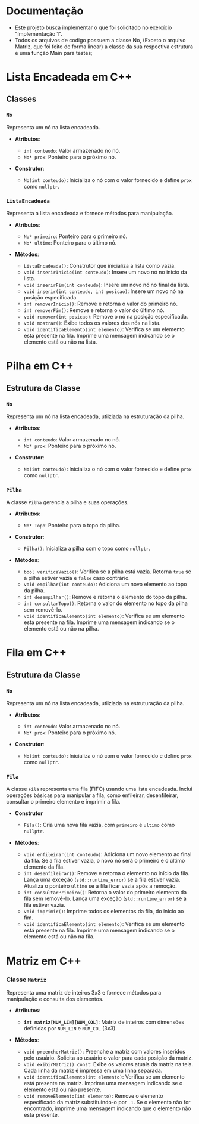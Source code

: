 # Documentação

- Este projeto busca implementar o que foi solicitado no exercício "Implementação 1".
- Todos os arquivos de codigo possuem a classe No, (Exceto o arquivo Matriz, que foi feito de forma linear) a classe da sua respectiva estrutura e uma função Main para testes;

# Lista Encadeada em C++
## Classes

### `No`

Representa um nó na lista encadeada.

- **Atributos**:
  - `int conteudo`: Valor armazenado no nó.
  - `No* prox`: Ponteiro para o próximo nó.

- **Construtor**:
  - `No(int conteudo)`: Inicializa o nó com o valor fornecido e define `prox` como `nullptr`.

### `ListaEncadeada`

Representa a lista encadeada e fornece métodos para manipulação.

- **Atributos**:
  - `No* primeiro`: Ponteiro para o primeiro nó.
  - `No* ultimo`: Ponteiro para o último nó.

- **Métodos**:
  - `ListaEncadeada()`: Construtor que inicializa a lista como vazia.
  - `void inserirInicio(int conteudo)`: Insere um novo nó no início da lista.
  - `void inserirFim(int conteudo)`: Insere um novo nó no final da lista.
  - `void inserir(int conteudo, int posicao)`: Insere um novo nó na posição especificada.
  - `int removerInicio()`: Remove e retorna o valor do primeiro nó.
  - `int removerFim()`: Remove e retorna o valor do último nó.
  - `void remover(int posicao)`: Remove o nó na posição especificada.
  - `void mostrar()`: Exibe todos os valores dos nós na lista.
  - `void identificaElemento(int elemento)`: Verifica se um elemento está presente na fila. Imprime uma mensagem indicando se o elemento está ou não na lista. 

# Pilha em C++

## Estrutura da Classe

### `No`

Representa um nó na lista encadeada, utilziada na estruturação da pilha.

- **Atributos**:
  - `int conteudo`: Valor armazenado no nó.
  - `No* prox`: Ponteiro para o próximo nó.

- **Construtor**:
  - `No(int conteudo)`: Inicializa o nó com o valor fornecido e define `prox` como `nullptr`.
  
### `Pilha`

A classe `Pilha` gerencia a pilha e suas operações.

- **Atributos**:
  - `No* Topo`: Ponteiro para o topo da pilha.

- **Construtor**:
  - `Pilha()`: Inicializa a pilha com o topo como `nullptr`.

- **Métodos**:

  - `bool verificaVazio()`: Verifica se a pilha está vazia. Retorna `true` se a pilha estiver vazia e `false` caso contrário.
  - `void empilhar(int conteudo)`: Adiciona um novo elemento ao topo da pilha.
  - `int desempilhar()`: Remove e retorna o elemento do topo da pilha.  
  - `int consultarTopo()`: Retorna o valor do elemento no topo da pilha sem removê-lo.
  - `void identificaElemento(int elemento)`: Verifica se um elemento está presente na fila. Imprime uma mensagem indicando se o elemento está ou não na pilha. 
 
# Fila em C++

## Estrutura da Classe

### `No`

Representa um nó na lista encadeada, utilziada na estruturação da pilha.

- **Atributos**:
  - `int conteudo`: Valor armazenado no nó.
  - `No* prox`: Ponteiro para o próximo nó.

- **Construtor**:
  - `No(int conteudo)`: Inicializa o nó com o valor fornecido e define `prox` como `nullptr`.
  
### `Fila`

A classe `Fila` representa uma fila (FIFO) usando uma lista encadeada. Inclui operações básicas para manipular a fila, como enfileirar, desenfileirar, consultar o primeiro elemento e imprimir a fila.

- **Construtor**

  - `Fila()`: Cria uma nova fila vazia, com `primeiro` e `ultimo` como `nullptr`.

- **Métodos**:

  - `void enfileirar(int conteudo)`: Adiciona um novo elemento ao final da fila. Se a fila estiver vazia, o novo nó será o primeiro e o último elemento da fila.
  - `int desenfileirar()`: Remove e retorna o elemento no início da fila. Lança uma exceção (`std::runtime_error`) se a fila estiver vazia. Atualiza o ponteiro `ultimo` se a fila ficar vazia após a remoção.
  - `int consultarPrimeiro()`: Retorna o valor do primeiro elemento da fila sem removê-lo. Lança uma exceção (`std::runtime_error`) se a fila estiver vazia.
  - `void imprimir()`: Imprime todos os elementos da fila, do início ao fim.
  - `void identificaElemento(int elemento)`: Verifica se um elemento está presente na fila. Imprime uma mensagem indicando se o elemento está ou não na fila. 

# Matriz em C++

### Classe `Matriz`

Representa uma matriz de inteiros 3x3 e fornece métodos para manipulação e consulta dos elementos.

- **Atributos**:

  - **`int matriz[NUM_LIN][NUM_COL]`**: Matriz de inteiros com dimensões definidas por `NUM_LIN` e `NUM_COL` (3x3).

- **Métodos**:

  - `void preencherMatriz()`: Preenche a matriz com valores inseridos pelo usuário. Solicita ao usuário o valor para cada posição da matriz.  
  - `void exibirMatriz() const`: Exibe os valores atuais da matriz na tela. Cada linha da matriz é impressa em uma linha separada.  
  - `void identificaElemento(int elemento)`: Verifica se um elemento está presente na matriz. Imprime uma mensagem indicando se o elemento está ou não presente. 
  - `void removeElemento(int elemento)`: Remove o elemento especificado da matriz substituindo-o por `-1`. Se o elemento não for encontrado, imprime uma mensagem indicando que o elemento não está presente.


